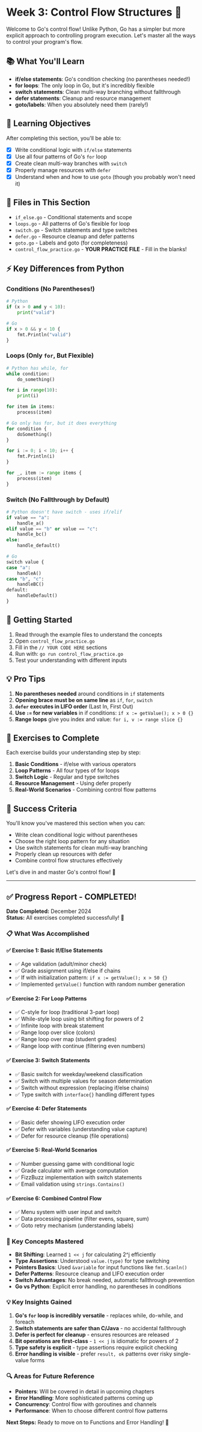 # Week 3: Control Flow Structures 🔄

Welcome to Go's control flow! Unlike Python, Go has a simpler but more explicit approach to controlling program execution. Let's master all the ways to control your program's flow.

## 📚 What You'll Learn

- **if/else statements**: Go's condition checking (no parentheses needed!)
- **for loops**: The only loop in Go, but it's incredibly flexible
- **switch statements**: Clean multi-way branching without fallthrough
- **defer statements**: Cleanup and resource management
- **goto/labels**: When you absolutely need them (rarely!)

## 🎯 Learning Objectives

After completing this section, you'll be able to:
- [x] Write conditional logic with `if/else` statements
- [x] Use all four patterns of Go's `for` loop
- [x] Create clean multi-way branches with `switch`
- [x] Properly manage resources with `defer`
- [x] Understand when and how to use `goto` (though you probably won't need it)

## 📁 Files in This Section

- `if_else.go` - Conditional statements and scope
- `loops.go` - All patterns of Go's flexible for loop
- `switch.go` - Switch statements and type switches
- `defer.go` - Resource cleanup and defer patterns
- `goto.go` - Labels and goto (for completeness)
- `control_flow_practice.go` - **YOUR PRACTICE FILE** - Fill in the blanks!

## ⚡ Key Differences from Python

### Conditions (No Parentheses!)
```python
# Python
if (x > 0 and y < 10):
    print("valid")

# Go
if x > 0 && y < 10 {
    fmt.Println("valid")
}
```

### Loops (Only `for`, But Flexible)
```python
# Python has while, for
while condition:
    do_something()

for i in range(10):
    print(i)

for item in items:
    process(item)

# Go only has for, but it does everything
for condition {
    doSomething()
}

for i := 0; i < 10; i++ {
    fmt.Println(i)
}

for _, item := range items {
    process(item)
}
```

### Switch (No Fallthrough by Default)
```python
# Python doesn't have switch - uses if/elif
if value == "a":
    handle_a()
elif value == "b" or value == "c":
    handle_bc()
else:
    handle_default()

# Go
switch value {
case "a":
    handleA()
case "b", "c":
    handleBC()
default:
    handleDefault()
}
```

## 🚀 Getting Started

1. Read through the example files to understand the concepts
2. Open `control_flow_practice.go`
3. Fill in the `// YOUR CODE HERE` sections
4. Run with: `go run control_flow_practice.go`
5. Test your understanding with different inputs

## 💡 Pro Tips

1. **No parentheses needed** around conditions in `if` statements
2. **Opening brace must be on same line** as `if`, `for`, `switch`
3. **`defer` executes in LIFO order** (Last In, First Out)
4. **Use `:=` for new variables** in if conditions: `if x := getValue(); x > 0 {}`
5. **Range loops** give you index and value: `for i, v := range slice {}`

## 🧪 Exercises to Complete

Each exercise builds your understanding step by step:

1. **Basic Conditions** - if/else with various operators
2. **Loop Patterns** - All four types of for loops
3. **Switch Logic** - Regular and type switches
4. **Resource Management** - Using defer properly
5. **Real-World Scenarios** - Combining control flow patterns

## 🎯 Success Criteria

You'll know you've mastered this section when you can:
- Write clean conditional logic without parentheses
- Choose the right loop pattern for any situation
- Use switch statements for clean multi-way branching
- Properly clean up resources with defer
- Combine control flow structures effectively

Let's dive in and master Go's control flow! 🐹

---

## ✅ Progress Report - COMPLETED!

**Date Completed:** December 2024  
**Status:** All exercises completed successfully! 🎉

### 📋 What Was Accomplished

#### ✅ Exercise 1: Basic If/Else Statements
- ✅ Age validation (adult/minor check)
- ✅ Grade assignment using if/else if chains
- ✅ If with initialization pattern: `if x := getValue(); x > 50 {}`
- ✅ Implemented `getValue()` function with random number generation

#### ✅ Exercise 2: For Loop Patterns  
- ✅ C-style for loop (traditional 3-part loop)
- ✅ While-style loop using bit shifting for powers of 2
- ✅ Infinite loop with break statement
- ✅ Range loop over slice (colors)
- ✅ Range loop over map (student grades)
- ✅ Range loop with continue (filtering even numbers)

#### ✅ Exercise 3: Switch Statements
- ✅ Basic switch for weekday/weekend classification
- ✅ Switch with multiple values for season determination
- ✅ Switch without expression (replacing if/else chains)
- ✅ Type switch with `interface{}` handling different types

#### ✅ Exercise 4: Defer Statements
- ✅ Basic defer showing LIFO execution order
- ✅ Defer with variables (understanding value capture)
- ✅ Defer for resource cleanup (file operations)

#### ✅ Exercise 5: Real-World Scenarios
- ✅ Number guessing game with conditional logic
- ✅ Grade calculator with average computation
- ✅ FizzBuzz implementation with switch statements
- ✅ Email validation using `strings.Contains()`

#### ✅ Exercise 6: Combined Control Flow
- ✅ Menu system with user input and switch
- ✅ Data processing pipeline (filter evens, square, sum)
- ✅ Goto retry mechanism (understanding labels)

### 🎯 Key Concepts Mastered

- **Bit Shifting**: Learned `1 << j` for calculating 2^j efficiently
- **Type Assertions**: Understood `value.(type)` for type switching
- **Pointers Basics**: Used `&variable` for input functions like `fmt.Scanln()`
- **Defer Patterns**: Resource cleanup and LIFO execution order
- **Switch Advantages**: No break needed, automatic fallthrough prevention
- **Go vs Python**: Explicit error handling, no parentheses in conditions

### 💡 Key Insights Gained

1. **Go's `for` loop is incredibly versatile** - replaces while, do-while, and foreach
2. **Switch statements are safer than C/Java** - no accidental fallthrough
3. **Defer is perfect for cleanup** - ensures resources are released
4. **Bit operations are first-class** - `1 << j` is idiomatic for powers of 2
5. **Type safety is explicit** - type assertions require explicit checking
6. **Error handling is visible** - prefer `result, ok` patterns over risky single-value forms

### 🔍 Areas for Future Reference

- **Pointers**: Will be covered in detail in upcoming chapters
- **Error Handling**: More sophisticated patterns coming up
- **Concurrency**: Control flow with goroutines and channels
- **Performance**: When to choose different control flow patterns

**Next Steps:** Ready to move on to Functions and Error Handling! 🚀 